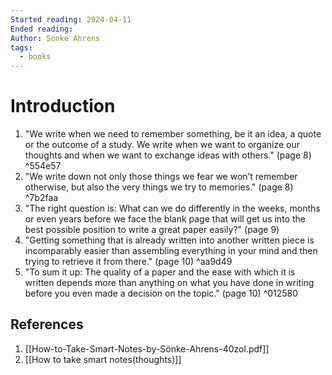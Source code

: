 ```yaml
---
Started reading: 2024-04-11
Ended reading: 
Author: Sönke Ahrens
tags:
  - books
---
```

# Introduction
1. "We write when we need to remember something, be it an idea, a quote or the outcome of a study. We write when we want to organize our thoughts and when we want to exchange ideas with others." (page 8) ^554e57
2. "We write down not only those things we fear we won’t remember otherwise, but also the very things we try to memories." (page 8) ^7b2faa
3. "The right question is: What can we do differently in the weeks, months or even years before we face the blank page that will get us into the best possible position to write a great paper easily?" (page 9)
4. "Getting something that is already written into another written piece is incomparably easier than assembling everything in your mind and then trying to retrieve it from there." (page 10) ^aa9d49
5. "To sum it up: The quality of a paper and the ease with which it is written depends more than anything on what you have done in writing before you even made a decision on the topic." (page 10) ^012580



## References 
1. [[How-to-Take-Smart-Notes-by-Sönke-Ahrens-40zol.pdf]]
2. [[How to take smart notes(thoughts)]]